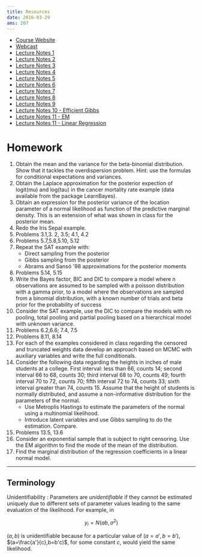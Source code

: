 ```yaml
---
title: Resources
date: 2016-03-29
ams: 207
---
```


- [Course Website](https://ams207-spring16-01.courses.soe.ucsc.edu/)
- [Webcast](https://webcast.ucsc.edu/)
- [Lecture Notes 1](https://docs.google.com/viewer?url=https://github.com/luiarthur/bayesModel_HW/raw/master/notes/notes1.pdf)
- [Lecture Notes 2](https://docs.google.com/viewer?url=https://github.com/luiarthur/bayesModel_HW/raw/master/notes/notes2.pdf)
- [Lecture Notes 3](https://docs.google.com/viewer?url=https://github.com/luiarthur/bayesModel_HW/raw/master/notes/notes3.pdf)
- [Lecture Notes 4](https://docs.google.com/viewer?url=https://github.com/luiarthur/bayesModel_HW/raw/master/notes/notes4.pdf)
- [Lecture Notes 5](https://docs.google.com/viewer?url=https://github.com/luiarthur/bayesModel_HW/raw/master/notes/notes5.pdf)
- [Lecture Notes 6](https://docs.google.com/viewer?url=https://github.com/luiarthur/bayesModel_HW/raw/master/notes/notes6.pdf)
- [Lecture Notes 7](https://docs.google.com/viewer?url=https://github.com/luiarthur/bayesModel_HW/raw/master/notes/notes7.pdf)
- [Lecture Notes 8](https://docs.google.com/viewer?url=https://github.com/luiarthur/bayesModel_HW/raw/master/notes/notes8.pdf)
- [Lecture Notes 9](https://docs.google.com/viewer?url=https://github.com/luiarthur/bayesModel_HW/raw/master/notes/notes9.pdf)
- [Lecture Notes 10 - Efficient Gibbs](https://docs.google.com/viewer?url=https://github.com/luiarthur/bayesModel_HW/raw/master/notes/notes10.pdf)
- [Lecture Notes 11 - EM](https://docs.google.com/viewer?url=https://github.com/luiarthur/bayesModel_HW/raw/master/notes/notes11.pdf)
- [Lecture Notes 11 - Linear Regression](https://docs.google.com/viewer?url=https://github.com/luiarthur/bayesModel_HW/raw/master/notes/notes12.pdf)

# Homework
1. Obtain the mean and the variance for the beta-binomial distribution. Show that it tackles   the overdispersion problem. Hint: use the formulas for conditional expectations and variances.
2. Obtain the Laplace approximation for the posterior expection of  logit(mu) and log(tau) in the cancer mortality rate example (data available from the package LearnBayes).
3. Obtain an expression for the posterior variance of the location parameter of a normal likelihood as function of the predictive marginal density. This is an extension of what was shown in class for the posterior mean.
4. Redo the Iris Sepal example.
5. Problems 3.1,3. 2, 3.5; 4.1, 4.2
6. Problems 5.7,5.8,5.10, 5.12
7. Repeat the SAT example with:
    - Direct sampling from the posterior
    - Gibbs sampling from the posterior
    - Abrams and Sansó '98 approximations for the posterior moments
8. Problems 5.14, 5.15
9. Write the Bayes factor, BIC and DIC to compare a model where n observations are assumed to be sampled with a poisson distribution with a gamma prior, to a model where the observations are sampled from a binomial distribution, with a known number of trials and beta prior for the probability of success
10. Consider the SAT example, use the DIC to compare the models with no  pooling, total pooling and partial pooling based on a hierarchical model with unknown variance.
11. Problems 6.2,6.6; 7.4, 7.5
12. Problems 8.11, 8.14
13. For each of the examples considered in class regarding the censored and truncated weights data develop an approach based on MCMC with auxiliary variables and write the full conditionals.
14. Consider the following data regarding the heights in inches of male students at a college. First interval: less than 66, counts 14; second interval 66 to 68, counts 30; third interval 68 to 70, counts 49; fourth interval 70 to 72, counts 70; fifth interval 72 to 74, counts 33; sixth interval greater than 74, counts 15. Assume that the height of students is normally distributed, and assume a non-informative distribution for the parameters of the normal.
    - Use Metroplis Hastings to estimate the parameters of the normal using a multinomial likelihood.
    - Introduce latent variables and use Gibbs sampling to do the estimation. Compare.
15. Problems 13.5, 13.6
16. Consider an exponential sample that is subject to right censoring. Use the EM algorithm to find the mode of the mean of the distribution.
17. Find the marginal distribution of the regression coefficients in a linear normal model.

***

## Terminology

Unidentifiability
: Parameters are *unidentifiable* if they cannot be estimated uniquely due to different sets of parameter values leading to the same evaluation of the likelihood. For example, in

$$
  y_i = N(ab,\sigma^2)
$$

$(a,b)$ is unidentifiable because for a particular value of $(a=a',b=b')$, $(a=\frac{a'}{c},b=b'c)$, for some constant $c$, would yield the same likelihood.

